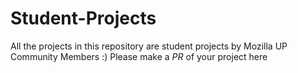 # Student-Projects
All the projects in this repository are student projects by Mozilla UP Community Members :)
Please make a *PR* of your project here
